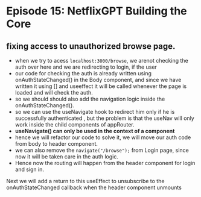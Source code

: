 # Episode 15: NetflixGPT Building the Core

## fixing access to unauthorized browse page.

- when we try to acess `localhost:3000/browse`, we arenot checking the auth over here and we are redirecting to login, if the user
- our code for checking the auth is already written using onAuthStateChanged() in the Body component, and since we have written it using [] and useeffect it will be called whenever the page is loaded and will check the auth.
- so we should should also add the navigation logic inside the onAuthStateChanged().
- so we can use the useNavigate hook to redirect him only if he is successfully authenticated , but the problem is that the useNav will only work inside the child components of appRouter.
- **useNavigate() can only be used in the context of a <Router> component**
- hence we will refactor our code to solve it, we will move our auth code from body to header component.
- we can also remove the `navigate("/browse");` from Login page, since now it will be taken care in the auth logic.
- Hence now the routing will happen from the header component for login and sign in.

Next we will add a return to this useEffect to unsubscribe to the onAuthStateChanged callback when the header component  unmounts


















